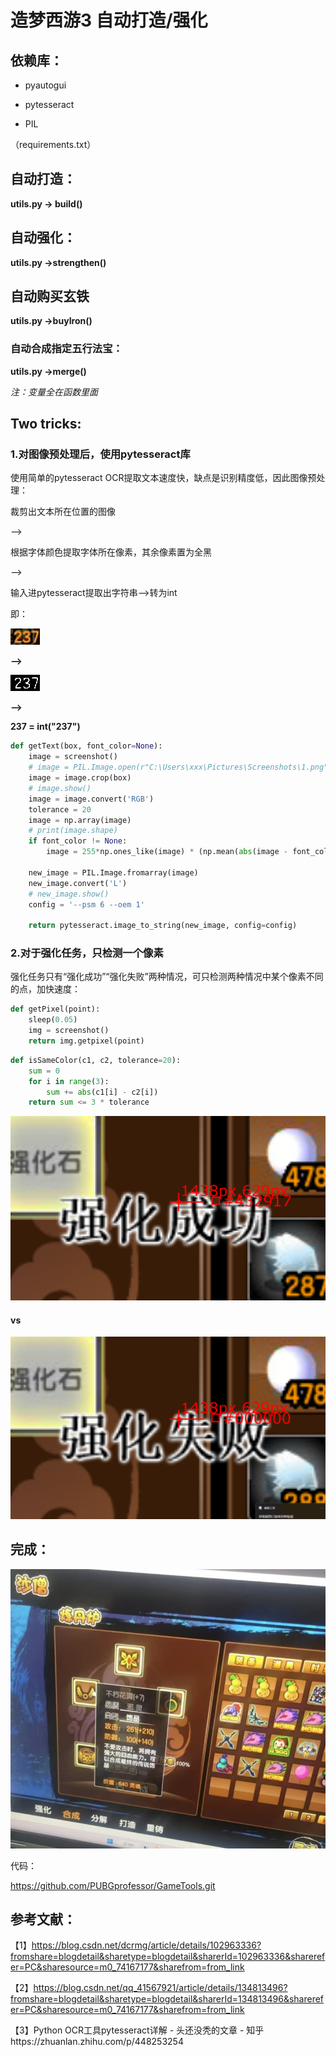 # 造梦西游3 自动打造/强化

## 依赖库：

- pyautogui

- pytesseract

- PIL

（requirements.txt）

## 自动打造：

**utils.py -> build()**

## 自动强化：

**utils.py ->strengthen()**

## 自动购买玄铁

**utils.py ->buyIron()**

### 自动合成指定五行法宝：

**utils.py ->merge()**

*注：变量全在函数里面*

## Two tricks:

### 1.对图像预处理后，使用pytesseract库

使用简单的pytesseract OCR提取文本速度快，缺点是识别精度低，因此图像预处理：



裁剪出文本所在位置的图像

-->

根据字体颜色提取字体所在像素，其余像素置为全黑

-->

输入进pytesseract提取出字符串-->转为int



即：



![tmpbncycand](./source/237_old.png)

**-->**

![tmpsw6c1y9d](./source/237_new.png)

**-->**

**237 = int("237")**

```python
def getText(box, font_color=None):
    image = screenshot()
    # image = PIL.Image.open(r"C:\Users\xxx\Pictures\Screenshots\1.png")
    image = image.crop(box)
    # image.show()
    image = image.convert('RGB')
    tolerance = 20
    image = np.array(image)
    # print(image.shape)
    if font_color != None:
        image = 255*np.ones_like(image) * (np.mean(abs(image - font_color), axis=2, keepdims=True) < tolerance)

    new_image = PIL.Image.fromarray(image)
    new_image.convert('L')
    # new_image.show()
    config = '--psm 6 --oem 1'

    return pytesseract.image_to_string(new_image, config=config)
```

### 2.对于强化任务，只检测一个像素

强化任务只有“强化成功”“强化失败”两种情况，可只检测两种情况中某个像素不同的点，加快速度：

```python
def getPixel(point):
    sleep(0.05)
    img = screenshot()
    return img.getpixel(point)
```

```python
def isSameColor(c1, c2, tolerance=20):
    sum = 0
    for i in range(3):
        sum += abs(c1[i] - c2[i])
    return sum <= 3 * tolerance
```

![屏幕截图 2025-01-06 004109](./source/success.png)

#### vs

![屏幕截图 2025-01-06 004118](./source/fail.png)

## 完成：

![屏幕截图 2025-01-06 004118](./source/1.jpg)



代码：

https://github.com/PUBGprofessor/GameTools.git

## 参考文献：

【1】https://blog.csdn.net/dcrmg/article/details/102963336?fromshare=blogdetail&sharetype=blogdetail&sharerId=102963336&sharerefer=PC&sharesource=m0_74167177&sharefrom=from_link

【2】https://blog.csdn.net/qq_41567921/article/details/134813496?fromshare=blogdetail&sharetype=blogdetail&sharerId=134813496&sharerefer=PC&sharesource=m0_74167177&sharefrom=from_link

【3】Python OCR工具pytesseract详解 - 头还没秃的文章 - 知乎https://zhuanlan.zhihu.com/p/448253254